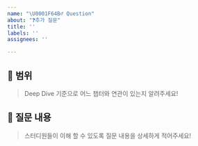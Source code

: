 ```yaml
---
name: "\U0001F64B‍♂️ Question"
about: "❓추가 질문"
title: ''
labels: ''
assignees: ''

---
```


## 📙 범위

> Deep Dive 기준으로 어느 챕터와 연관이 있는지 알려주세요! 

## 🤔 질문 내용

> 스터디원들이 이해 할 수 있도록 질문 내용을 상세하게 적어주세요!
